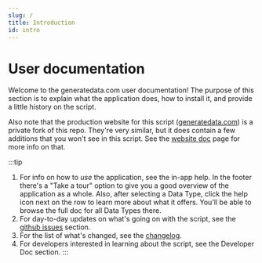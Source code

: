```yaml
---
slug: /
title: Introduction
id: intro
---
```


# User documentation

Welcome to the generatedata.com user documentation! The purpose of this section is to explain what the application does, 
how to install it, and provide a little history on the script.   

Also note that the production website for this script ([generatedata.com](https://generatedata.com)) is a private
fork of this repo. They're very similar, but it does contain a few additions that you won't see in this script. See
the [website doc](./about/website.md) page for more info on that.

:::tip
1. For info on how to *use* the application, see the in-app help. In the footer there's a "Take a tour" option to give
you a good overview of the application as a whole. Also, after selecting a Data Type, click the help icon next on the row
to learn more about what it offers. You'll be able to browse the full doc for all Data Types there.
2. For day-to-day updates on what's going on with the script, see the [github issues](https://github.com/benkeen/generatedata/issues)
section.
3. For the list of what's changed, see the [changelog](https://github.com/benkeen/generatedata/blob/master/CHANGELOG.md).
4. For developers interested in learning about the script, see the Developer Doc section.
:::
